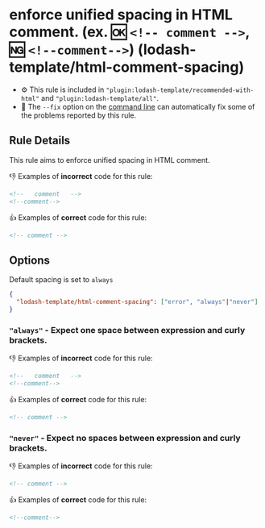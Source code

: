 # enforce unified spacing in HTML comment. (ex. :ok: `<!-- comment -->`, :ng: `<!--comment-->`) (lodash-template/html-comment-spacing)

- :gear: This rule is included in `"plugin:lodash-template/recommended-with-html"` and `"plugin:lodash-template/all"`.
- :wrench: The `--fix` option on the [command line](https://eslint.org/docs/user-guide/command-line-interface#fixing-problems) can automatically fix some of the problems reported by this rule.

## Rule Details

This rule aims to enforce unified spacing in HTML comment.

:-1: Examples of **incorrect** code for this rule:

```html
<!--   comment   -->
<!--comment-->
```

:+1: Examples of **correct** code for this rule:

```html
<!-- comment -->
```

## Options

Default spacing is set to `always`


```json
{
  "lodash-template/html-comment-spacing": ["error", "always"|"never"]
}
```

### `"always"` - Expect one space between expression and curly brackets.

:-1: Examples of **incorrect** code for this rule:

```html
<!--   comment   -->
<!--comment-->
```

:+1: Examples of **correct** code for this rule:

```html
<!-- comment -->
```

### `"never"` - Expect no spaces between expression and curly brackets.

:-1: Examples of **incorrect** code for this rule:

```html
<!-- comment -->
```

:+1: Examples of **correct** code for this rule:

```html
<!--comment-->
```

